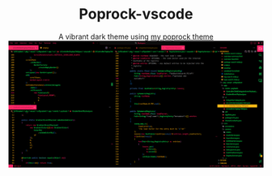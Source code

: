 <h1 align="center">Poprock-vscode</h1>

<div align="center">
A vibrant dark theme using <a href="https://github.com/exoad/Design/tree/masta/poprock">my poprock theme</a>
<br/>
<img src="./repo/screenshot.png" align="center"/>
</div>

